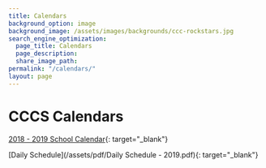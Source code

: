 ```yaml
---
title: Calendars
background_option: image
background_image: /assets/images/backgrounds/ccc-rockstars.jpg
search_engine_optimization:
  page_title: Calendars 
  page_description:
  share_image_path:
permalink: "/calendars/"
layout: page
---
```


# CCCS Calendars

[2018 - 2019 School Calendar](https://docs.google.com/spreadsheets/d/154B-9HQNEx4zcnPd2W5v3FoQPKlF4q41gWeYuS_xWTw/edit?usp=sharing){: target="_blank"}

[Daily Schedule](/assets/pdf/Daily Schedule - 2019.pdf){: target="_blank"}

&nbsp;